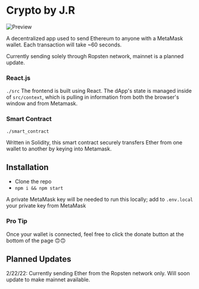 # Crypto by J.R

![Preview](https://github.com/johnrobertmcc/crypto-by-jr/blob/main/public/assets/readme.gif"readme")

A decentralized app used to send Ethereum to anyone with a MetaMask wallet. Each transaction will take ~60 seconds.

Currently sending solely through Ropsten network, mainnet is a planned update.

### React.js

`./src`
The frontend is built using React. The dApp's state is managed inside of `src/context`, which is pulling in information from both the browser's window and from Metamask.

### Smart Contract

`./smart_contract`

Written in Solidity, this smart contract securely transfers Ether from one wallet to another by keying into Metamask.

## Installation

- Clone the repo
- `npm i && npm start`

A private MetaMask key will be needed to run this locally; add to `.env.local` your private key from MetaMask

### Pro Tip

Once your wallet is connected, feel free to click the donate button at the bottom of the page &#128579;&#128579;

## Planned Updates

2/22/22:
Currently sending Ether from the Ropsten network only. Will soon update to make mainnet available.
